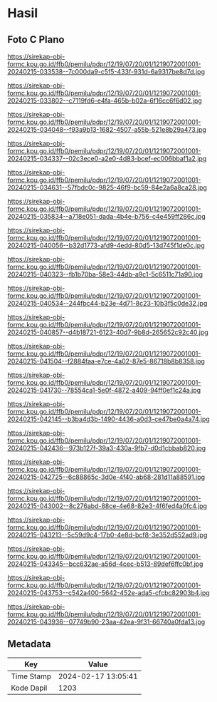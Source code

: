 # Hasil

## Foto C Plano

https://sirekap-obj-formc.kpu.go.id/ffb0/pemilu/pdpr/12/19/07/20/01/1219072001001-20240215-033538--7c000da9-c5f5-433f-931d-6a9317be8d7d.jpg

https://sirekap-obj-formc.kpu.go.id/ffb0/pemilu/pdpr/12/19/07/20/01/1219072001001-20240215-033802--c7119fd6-e4fa-465b-b02a-6f16cc6f6d02.jpg

https://sirekap-obj-formc.kpu.go.id/ffb0/pemilu/pdpr/12/19/07/20/01/1219072001001-20240215-034048--f93a9b13-1682-4507-a55b-521e8b29a473.jpg

https://sirekap-obj-formc.kpu.go.id/ffb0/pemilu/pdpr/12/19/07/20/01/1219072001001-20240215-034337--02c3ece0-a2e0-4d83-bcef-ec006bbaf1a2.jpg

https://sirekap-obj-formc.kpu.go.id/ffb0/pemilu/pdpr/12/19/07/20/01/1219072001001-20240215-034631--57fbdc0c-9825-46f9-bc59-84e2a6a8ca28.jpg

https://sirekap-obj-formc.kpu.go.id/ffb0/pemilu/pdpr/12/19/07/20/01/1219072001001-20240215-035834--a718e051-dada-4b4e-b756-c4e459ff286c.jpg

https://sirekap-obj-formc.kpu.go.id/ffb0/pemilu/pdpr/12/19/07/20/01/1219072001001-20240215-040056--b32d1773-afd9-4edd-80d5-13d745f1de0c.jpg

https://sirekap-obj-formc.kpu.go.id/ffb0/pemilu/pdpr/12/19/07/20/01/1219072001001-20240215-040323--fb1b70ba-58e3-44db-a9c1-5c6511c71a90.jpg

https://sirekap-obj-formc.kpu.go.id/ffb0/pemilu/pdpr/12/19/07/20/01/1219072001001-20240215-040534--244fbc44-b23e-4d71-8c23-10b3f5c0de32.jpg

https://sirekap-obj-formc.kpu.go.id/ffb0/pemilu/pdpr/12/19/07/20/01/1219072001001-20240215-040857--d4b18721-6123-40d7-9b8d-265652c92c40.jpg

https://sirekap-obj-formc.kpu.go.id/ffb0/pemilu/pdpr/12/19/07/20/01/1219072001001-20240215-041504--f2884faa-e7ce-4a02-87e5-86718b8b8358.jpg

https://sirekap-obj-formc.kpu.go.id/ffb0/pemilu/pdpr/12/19/07/20/01/1219072001001-20240215-041730--78554ca1-5e0f-4872-a409-94ff0ef1c24a.jpg

https://sirekap-obj-formc.kpu.go.id/ffb0/pemilu/pdpr/12/19/07/20/01/1219072001001-20240215-042145--b3ba4d3b-1490-4436-a0d3-ce47be0a4a74.jpg

https://sirekap-obj-formc.kpu.go.id/ffb0/pemilu/pdpr/12/19/07/20/01/1219072001001-20240215-042436--973b127f-39a3-430a-9fb7-d0d1cbbab820.jpg

https://sirekap-obj-formc.kpu.go.id/ffb0/pemilu/pdpr/12/19/07/20/01/1219072001001-20240215-042725--6c88865c-3d0e-4f40-ab68-281d11a88591.jpg

https://sirekap-obj-formc.kpu.go.id/ffb0/pemilu/pdpr/12/19/07/20/01/1219072001001-20240215-043002--8c276abd-88ce-4e68-82e3-4f6fed4a0fc4.jpg

https://sirekap-obj-formc.kpu.go.id/ffb0/pemilu/pdpr/12/19/07/20/01/1219072001001-20240215-043213--5c59d9c4-17b0-4e8d-bcf8-3e352d552ad9.jpg

https://sirekap-obj-formc.kpu.go.id/ffb0/pemilu/pdpr/12/19/07/20/01/1219072001001-20240215-043345--bcc632ae-a56d-4cec-b513-89def6ffc0bf.jpg

https://sirekap-obj-formc.kpu.go.id/ffb0/pemilu/pdpr/12/19/07/20/01/1219072001001-20240215-043753--c542a400-5642-452e-ada5-cfcbc82903b4.jpg

https://sirekap-obj-formc.kpu.go.id/ffb0/pemilu/pdpr/12/19/07/20/01/1219072001001-20240215-043936--07749b90-23aa-42ea-9f31-66740a0fda13.jpg


## Metadata

| Key        | Value               |
| ---------- | ------------------- |
| Time Stamp | 2024-02-17 13:05:41 |
| Kode Dapil | 1203                |




